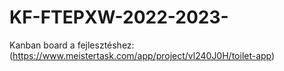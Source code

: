 # KF-FTEPXW-2022-2023-
Kanban board a fejlesztéshez:
(https://www.meistertask.com/app/project/vl240J0H/toilet-app)

